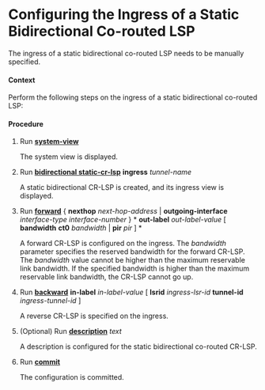 Configuring the Ingress of a Static Bidirectional Co-routed LSP
===============================================================

The ingress of a static bidirectional co-routed LSP needs to be manually specified.

#### Context

Perform the following steps on the ingress of a static bidirectional co-routed LSP:


#### Procedure

1. Run [**system-view**](cmdqueryname=system-view)
   
   
   
   The system view is displayed.
2. Run [**bidirectional static-cr-lsp**](cmdqueryname=bidirectional+static-cr-lsp) **ingress** *tunnel-name*
   
   
   
   A static bidirectional CR-LSP is created, and its ingress view is displayed.
3. Run [**forward**](cmdqueryname=forward) { **nexthop** *next-hop-address* | **outgoing-interface** *interface-type* *interface-number* } \* **out-label** *out-label-value* [ **bandwidth** **ct0** *bandwidth* | **pir** *pir* ] \*
   
   
   
   A forward CR-LSP is configured on the ingress. The *bandwidth* parameter specifies the reserved bandwidth for the forward CR-LSP. The *bandwidth* value cannot be higher than the maximum reservable link bandwidth. If the specified bandwidth is higher than the maximum reservable link bandwidth, the CR-LSP cannot go up.
4. Run [**backward**](cmdqueryname=backward) **in-label** *in-label-value* [ **lsrid** *ingress-lsr-id* **tunnel-id** *ingress-tunnel-id* ]
   
   
   
   A reverse CR-LSP is specified on the ingress.
5. (Optional) Run [**description**](cmdqueryname=description) *text*
   
   
   
   A description is configured for the static bidirectional co-routed CR-LSP.
6. Run [**commit**](cmdqueryname=commit)
   
   
   
   The configuration is committed.